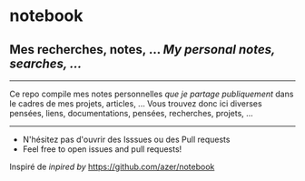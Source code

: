 # notebook
## Mes recherches, notes, ...  *My personal notes, searches, ...*


***

Ce repo compile mes notes personnelles *que je partage publiquement* dans le cadres de mes projets, articles, ... Vous trouvez donc ici diverses pensées, liens, documentations, pensées, recherches, projets, ...

***

  * N'hésitez pas d'ouvrir des Isssues ou des Pull requests
  * Feel free to open issues and pull requests!
  
Inspiré de _inpired by_ https://github.com/azer/notebook
